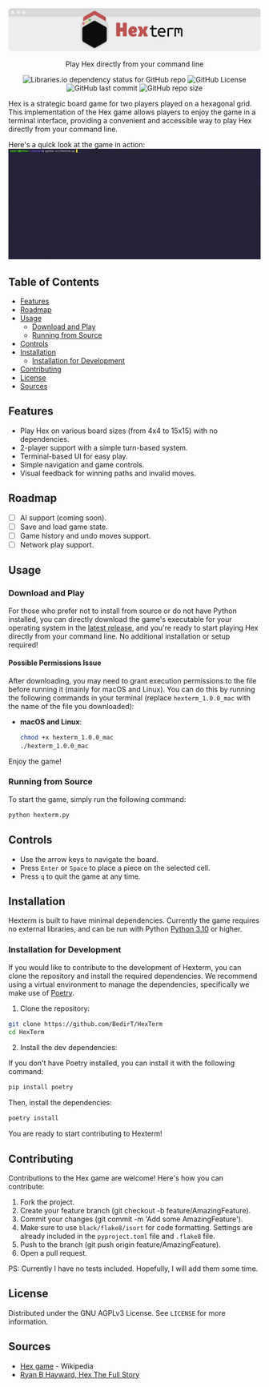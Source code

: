 <div align="center">
    <img src="assets/banner.png" alt="Hexterm logo" width="700">
    <p>Play Hex directly from your command line</p>
    <img alt="Libraries.io dependency status for GitHub repo" src="https://img.shields.io/librariesio/github/bedirt/hexterm">
    <img alt="GitHub License" src="https://img.shields.io/github/license/bedirt/hexterm">
    <img alt="GitHub last commit" src="https://img.shields.io/github/last-commit/bedirt/hexterm">
    <img alt="GitHub repo size" src="https://img.shields.io/github/repo-size/bedirt/hexterm">
</div>


Hex is a strategic board game for two players played on a hexagonal grid. This implementation of the Hex game allows players to enjoy the game in a terminal interface, providing a convenient and accessible way to play Hex directly from your command line.

Here's a quick look at the game in action:
![Hexterm](assets/sample.gif)

## Table of Contents

- [Features](#features)
- [Roadmap](#roadmap)
- [Usage](#usage)
  - [Download and Play](#download-and-play)
  - [Running from Source](#running-from-source)
- [Controls](#controls)
- [Installation](#installation)
  - [Installation for Development](#installation-for-development)
- [Contributing](#contributing)
- [License](#license)
- [Sources](#sources)

## Features

- Play Hex on various board sizes (from 4x4 to 15x15) with no dependencies.
- 2-player support with a simple turn-based system.
- Terminal-based UI for easy play.
- Simple navigation and game controls.
- Visual feedback for winning paths and invalid moves.

## Roadmap
- [ ] AI support (coming soon).
- [ ] Save and load game state.
- [ ] Game history and undo moves support.
- [ ] Network play support.

## Usage

### Download and Play

For those who prefer not to install from source or do not have Python installed, you can directly download the game's executable for your operating system in the [latest release](https://github.com/BedirT/HexTerm/releases), and you're ready to start playing Hex directly from your command line. No additional installation or setup required!

#### Possible Permissions Issue

After downloading, you may need to grant execution permissions to the file before running it (mainly for macOS and Linux). You can do this by running the following commands in your terminal (replace `hexterm_1.0.0_mac` with the name of the file you downloaded):

- **macOS and Linux**:
  ```bash
  chmod +x hexterm_1.0.0_mac
  ./hexterm_1.0.0_mac

Enjoy the game!

### Running from Source

To start the game, simply run the following command:

```bash
python hexterm.py
```

## Controls

- Use the arrow keys to navigate the board.
- Press `Enter` or `Space` to place a piece on the selected cell.
- Press `q` to quit the game at any time.

## Installation

Hexterm is built to have minimal dependencies. Currently the game requires no external libraries, and can be run with Python [Python 3.10](https://www.python.org/downloads/) or higher.

### Installation for Development

If you would like to contribute to the development of Hexterm, you can clone the repository and install the required dependencies. We recommend using a virtual environment to manage the dependencies, specifically we make use of [Poetry](https://python-poetry.org/).

1. Clone the repository:

```bash
git clone https://github.com/BedirT/HexTerm
cd HexTerm
```

2. Install the dev dependencies:

If you don't have Poetry installed, you can install it with the following command:

```bash
pip install poetry
```

Then, install the dependencies:

```bash
poetry install
```

You are ready to start contributing to Hexterm!

## Contributing

Contributions to the Hex game are welcome! Here's how you can contribute:

1. Fork the project.
2. Create your feature branch (git checkout -b feature/AmazingFeature).
3. Commit your changes (git commit -m 'Add some AmazingFeature').
4. Make sure to use `black/flake8/isort` for code formatting. Settings are already included in the `pyproject.toml` file and `.flake8` file.
5. Push to the branch (git push origin feature/AmazingFeature).
6. Open a pull request.

PS: Currently I have no tests included. Hopefully, I will add them some time.

## License

Distributed under the GNU AGPLv3 License. See `LICENSE` for more information.

## Sources

- [Hex game](https://en.wikipedia.org/wiki/Hex_(board_game)) - Wikipedia
- [Ryan B Hayward, Hex The Full Story](https://webdocs.cs.ualberta.ca/~hayward/hexbook/hex.html)